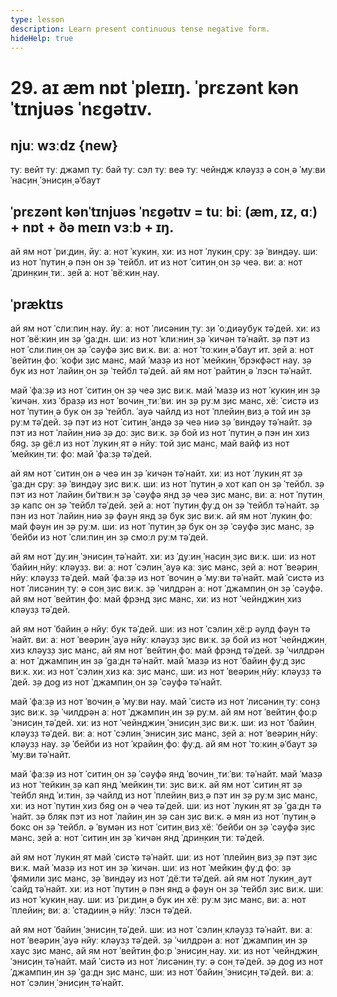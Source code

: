 ```yaml
---
type: lesson
description: Learn present continuous tense negative form.
hideHelp: true
---
```


# 29. aɪ æm nɒt ˈpleɪɪŋ. ˈprɛzənt kənˈtɪnjuəs ˈnɛgətɪv.

## njuː wɜːdz {new}

туː вейт
туː джамп
туː бай
туː сэл
туː веə
туː чейндж
клəуз̣з
ə сон̣
ə ˈмуːви
ˈнас̣ин̣
ˈэнис̣ин̣
əˈбаут

## ˈprɛzənt kənˈtɪnjuəs ˈnɛgətɪv = tuː biː (æm, ɪz, ɑː) + nɒt + ðə meɪn vɜːb + ɪŋ.

ай ям нот ˈриːдин̣.
йуː аː нот ˈкукин̣.
хиː из нот ˈлукин̣ с̣руː з̣ə ˈвиндəу.
шиː из нот ˈпутин̣ ə пэн он з̣ə ˈтейбл.
ит из нот ˈситин̣ он з̣ə чеə.
виː аː нот ˈдрин̣кин̣ тиː.
з̣ей аː нот ˈвёːкин̣ нау.

## ˈpræktɪs

ай ям нот ˈслиːпин̣ нау.
йуː аː нот ˈлисəнин̣ туː з̣и ˈоːдиəубук тəˈдей.
хиː из нот ˈвёːкин̣ ин з̣ə ˈgаːдн.
шиː из нот ˈклиːнин̣ з̣ə ˈкичəн тəˈнайт.
з̣ə пэт из нот ˈслиːпин̣ он з̣ə ˈсəуфə з̣ис виːк.
виː аː нот ˈтоːкин̣ əˈбаут ит.
з̣ей аː нот ˈвейтин̣ фоː ˈкофи з̣ис манс̣.
май ˈмаз̣ə из нот ˈмейкин̣ ˈбрэкфəст нау.
з̣ə бук из нот ˈлайин̣ он з̣ə ˈтейбл тəˈдей.
ай ям нот ˈрайтин̣ ə ˈлэсн тəˈнайт.

май ˈфаːз̣ə из нот ˈситин̣ он з̣ə чеə з̣ис виːк.
май ˈмаз̣ə из нот ˈкукин̣ ин з̣ə ˈкичəн.
хиз ˈбраз̣ə из нот ˈвочин̣ ˌтиːˈвиː ин з̣ə руːм з̣ис манс̣.
хёː ˈсистə из нот ˈпутин̣ ə бук он з̣ə ˈтейбл.
ˈауə чайлд из нот ˈплейин̣ виз̣ ə той ин з̣ə руːм тəˈдей.
з̣ə пэт из нот ˈситин̣ ˈандə з̣ə чеə ниə з̣ə ˈвиндəу тəˈнайт.
з̣ə пэт из нот ˈлайин̣ ниə з̣ə доː з̣ис виːк.
з̣ə бой из нот ˈпутин̣ ə пэн ин хиз бяg.
з̣ə gёːл из нот ˈлукин̣ ят ə нйуː той з̣ис манс̣.
май вайф из нот ˈмейкин̣ тиː фоː май ˈфаːз̣ə тəˈдей.

ай ям нот ˈситин̣ он ə чеə ин з̣ə ˈкичəн тəˈнайт.
хиː из нот ˈлукин̣ ят з̣ə ˈgаːдн с̣руː з̣ə ˈвиндəу з̣ис виːк.
шиː из нот ˈпутин̣ ə хот кап он з̣ə ˈтейбл.
з̣ə пэт из нот ˈлайин̣ биˈтвиːн з̣ə ˈсəуфə янд з̣ə чеə з̣ис манс̣.
виː аː нот ˈпутин̣ з̣ə капс он з̣ə ˈтейбл тəˈдей.
з̣ей аː нот ˈпутин̣ фуːд он з̣ə ˈтейбл тəˈнайт.
з̣ə пэн из нот ˈлайин̣ ниə з̣ə фəун янд з̣ə бук з̣ис виːк.
ай ям нот ˈлукин̣ фоː май фəун ин з̣ə руːм.
шиː из нот ˈпутин̣ з̣ə бук он з̣ə ˈсəуфə з̣ис манс̣.
з̣ə ˈбейби из нот ˈслиːпин̣ ин з̣ə смоːл руːм тəˈдей.

ай ям нот ˈдуːин̣ ˈэнис̣ин̣ тəˈнайт.
хиː из ˈдуːин̣ ˈнас̣ин̣ з̣ис виːк.
шиː из нот ˈбайин̣ нйуː клəуз̣з.
виː аː нот ˈсэлин̣ ˈауə каː з̣ис манс̣.
з̣ей аː нот ˈвеəрин̣ нйуː клəуз̣з тəˈдей.
май ˈфаːз̣ə из нот ˈвочин̣ ə ˈмуːви тəˈнайт.
май ˈсистə из нот ˈлисəнин̣ туː ə сон̣ з̣ис виːк.
з̣ə ˈчилдрəн аː нот ˈджампин̣ он з̣ə ˈсəуфə.
ай ям нот ˈвейтин̣ фоː май фрэнд з̣ис манс̣.
хиː из нот ˈчейнджин̣ хиз клəуз̣з тəˈдей.

ай ям нот ˈбайин̣ ə нйуː бук тəˈдей.
шиː из нот ˈсэлин̣ хёːр əулд фəун тəˈнайт.
виː аː нот ˈвеəрин̣ ˈауə нйуː клəуз̣з з̣ис виːк.
з̣ə бой из нот ˈчейнджин̣ хиз клəуз̣з з̣ис манс̣.
ай ям нот ˈвейтин̣ фоː май фрэнд тəˈдей.
з̣ə ˈчилдрəн аː нот ˈджампин̣ ин з̣ə ˈgаːдн тəˈнайт.
май ˈмаз̣ə из нот ˈбайин̣ фуːд з̣ис виːк.
хиː из нот ˈсэлин̣ хиз каː з̣ис манс̣.
шиː из нот ˈвеəрин̣ нйуː клəуз̣з тəˈдей.
з̣ə доg из нот ˈджампин̣ он з̣ə ˈсəуфə тəˈнайт.

май ˈфаːз̣ə из нот ˈвочин̣ ə ˈмуːви нау.
май ˈсистə из нот ˈлисəнин̣ туː сон̣з з̣ис виːк.
з̣ə ˈчилдрəн аː нот ˈджампин̣ ин з̣ə руːм.
ай ям нот ˈвейтин̣ фоːр ˈэнис̣ин̣ тəˈдей.
хиː из нот ˈчейнджин̣ ˈэнис̣ин̣ з̣ис виːк.
шиː из нот ˈбайин̣ клəуз̣з тəˈдей.
виː аː нот ˈсэлин̣ ˈэнис̣ин̣ з̣ис манс̣.
з̣ей аː нот ˈвеəрин̣ нйуː клəуз̣з нау.
з̣ə ˈбейби из нот ˈкрайин̣ фоː фуːд.
ай ям нот ˈтоːкин̣ əˈбаут з̣ə ˈмуːви тəˈнайт.

май ˈфаːз̣ə из нот ˈситин̣ он з̣ə ˈсəуфə янд ˈвочин̣ ˌтиːˈвиː тəˈнайт.
май ˈмаз̣ə из нот ˈтейкин̣ з̣ə кап янд ˈмейкин̣ тиː з̣ис виːк.
ай ям нот ˈситин̣ ят з̣ə ˈтейбл янд ˈиːтин̣.
з̣ə чайлд из нот ˈплейин̣ виз̣ ə пэт ин з̣ə руːм з̣ис манс̣.
хиː из нот ˈпутин̣ хиз бяg он ə чеə тəˈдей.
шиː из нот ˈлукин̣ ят з̣ə ˈgаːдн тəˈнайт.
з̣ə бляк пэт из нот ˈлайин̣ ин з̣ə сан з̣ис виːк.
ə мян из нот ˈпутин̣ ə бокс он з̣ə ˈтейбл.
ə ˈвумəн из нот ˈситин̣ виз̣ хёː ˈбейби он з̣ə ˈсəуфə з̣ис манс̣.
з̣ей аː нот ˈситин̣ ин з̣ə ˈкичəн янд ˈдрин̣кин̣ тиː тəˈдей.

ай ям нот ˈлукин̣ ят май ˈсистə тəˈнайт.
шиː из нот ˈплейин̣ виз̣ з̣ə пэт з̣ис виːк.
май ˈмаз̣ə из нот ин з̣ə ˈкичəн.
шиː из нот ˈмейкин̣ фуːд фоː з̣ə ˈфямили з̣ис манс̣.
з̣ə ˈвиндəу из нот ˈдёːти тəˈдей.
ай ям нот ˈлукин̣ ˌаутˈсайд тəˈнайт.
хиː из нот ˈпутин̣ ə пэн янд ə фəун он з̣ə ˈтейбл з̣ис виːк.
шиː из нот ˈкукин̣ нау.
шиː из ˈриːдин̣ ə бук ин хёː руːм з̣ис манс̣.
виː аː нот ˈплейин̣; виː аː ˈстадиин̣ ə нйуː ˈлэсн тəˈдей.

ай ям нот ˈбайин̣ ˈэнис̣ин̣ тəˈдей.
шиː из нот ˈсэлин̣ клəуз̣з тəˈнайт.
виː аː нот ˈвеəрин̣ ˈауə нйуː клəуз̣з тəˈдей.
з̣ə ˈчилдрəн аː нот ˈджампин̣ ин з̣ə хаус з̣ис манс̣.
ай ям нот ˈвейтин̣ фоːр ˈэнис̣ин̣ нау.
хиː из нот ˈчейнджин̣ ˈэнис̣ин̣ тəˈнайт.
май ˈсистə из нот ˈлисəнин̣ туː ə сон̣ тəˈдей.
з̣ə доg из нот ˈджампин̣ ин з̣ə ˈgаːдн з̣ис манс̣.
шиː из нот ˈбайин̣ ˈэнис̣ин̣ тəˈдей.
виː аː нот ˈсэлин̣ ˈэнис̣ин̣ тəˈнайт.
